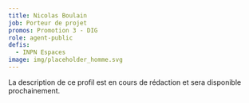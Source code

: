 ```yaml
---
title: Nicolas Boulain
job: Porteur de projet
promos: Promotion 3 - DIG
role: agent-public
defis:
  - INPN Espaces
image: img/placeholder_homme.svg
---
```

La description de ce profil est en cours de rédaction et sera disponible prochainement.